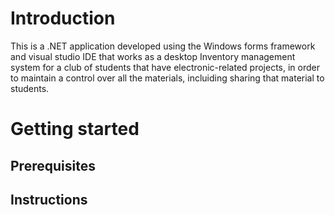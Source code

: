 
# Introduction

This is a .NET application developed using the Windows forms framework and visual studio IDE that works as a desktop Inventory management system for a club of students that have electronic-related projects, in order to maintain a control over all the materials, incluiding sharing that material to students.

# Getting started
## Prerequisites
## Instructions

